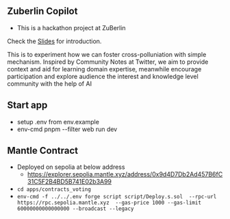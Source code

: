 ## Zuberlin Copilot

- This is a hackathon project at ZuBerlin

Check the [Slides](
https://docs.google.com/presentation/d/1ZOaCexq8eQ3l6XHah_lIOFiErPRZdwhk5U1x7tH9kBk/edit#slide=id.p
) for introduction.


This is to experiment how we can foster cross-polluniation with simple mechanism. Inspired by Community Notes at Twitter, we aim to provide context and aid for learning domain expertise, meanwhile encourage participation and explore audience the interest and knowledge level community with the help of AI 

## Start app
- setup .env from env.example
- env-cmd pnpm --filter web run dev

## Mantle Contract

- Deployed on sepolia at below address
  - https://explorer.sepolia.mantle.xyz/address/0x9d4D7Db2Ad457B6fC31C5F2B4BD5B741E02b3A99
- `cd apps/contracts_voting`
- `env-cmd -f ../../.env forge script script/Deploy.s.sol  --rpc-url https://rpc.sepolia.mantle.xyz  --gas-price 1000 --gas-limit 60000000000000000 --broadcast --legacy`